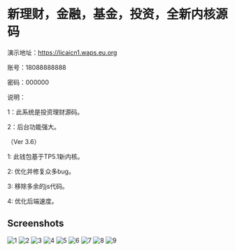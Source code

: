 # 新理财，金融，基金，投资，全新内核源码


演示地址：https://licaicn1.waps.eu.org

账号：18088888888

密码：000000

说明：

1：此系统是投资理财源码。

2：后台功能强大。


（Ver 3.6）

1: 此钱包基于TP5.1新内核。

2: 优化并修复众多bug。

3: 移除多余的js代码。

4: 优化后端速度。


## Screenshots
![1](imgs/1.png)
![2](imgs/2.png)
![3](imgs/3.png)
![4](imgs/4.png)
![5](imgs/5.png)
![6](imgs/6.png)
![7](imgs/7.png)
![8](imgs/8.png)
![9](imgs/9.JPG)



